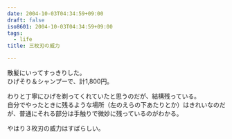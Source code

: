 ```yaml
---
date: 2004-10-03T04:34:59+09:00
draft: false
iso8601: 2004-10-03T04:34:59+09:00
tags:
  - life
title: 三枚刃の威力

---
```


<div class="entry-body">
  <p>散髪にいってすっきりした。<br />
    ひげそり＆シャンプーで、計1,800円。</p>

  <p>わりと丁寧にひげを剃ってくれていたと思うのだが、結構残っている。<br />
    自分でやったときに残るような場所（左のえらの下あたりとか）はきれいなのだが、普通にそれる部分は手触りで微妙に残っているのがわかる。</p>

  <p>やはり３枚刃の威力はすばらしい。</p>
</div>
